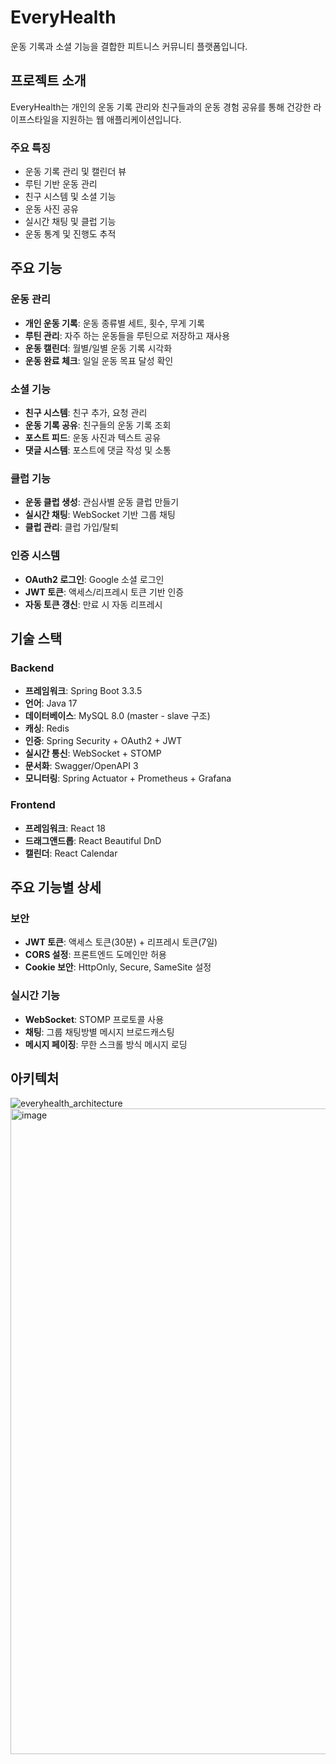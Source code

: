 # EveryHealth
운동 기록과 소셜 기능을 결합한 피트니스 커뮤니티 플랫폼입니다.

## 프로젝트 소개
EveryHealth는 개인의 운동 기록 관리와 친구들과의 운동 경험 공유를 통해 건강한 라이프스타일을 지원하는 웹 애플리케이션입니다.

### 주요 특징
- 운동 기록 관리 및 캘린더 뷰
- 루틴 기반 운동 관리
- 친구 시스템 및 소셜 기능
- 운동 사진 공유
- 실시간 채팅 및 클럽 기능
- 운동 통계 및 진행도 추적

## 주요 기능

### 운동 관리
- **개인 운동 기록**: 운동 종류별 세트, 횟수, 무게 기록
- **루틴 관리**: 자주 하는 운동들을 루틴으로 저장하고 재사용
- **운동 캘린더**: 월별/일별 운동 기록 시각화
- **운동 완료 체크**: 일일 운동 목표 달성 확인

### 소셜 기능
- **친구 시스템**: 친구 추가, 요청 관리
- **운동 기록 공유**: 친구들의 운동 기록 조회
- **포스트 피드**: 운동 사진과 텍스트 공유
- **댓글 시스템**: 포스트에 댓글 작성 및 소통

### 클럽 기능
- **운동 클럽 생성**: 관심사별 운동 클럽 만들기
- **실시간 채팅**: WebSocket 기반 그룹 채팅
- **클럽 관리**: 클럽 가입/탈퇴

### 인증 시스템
- **OAuth2 로그인**: Google 소셜 로그인
- **JWT 토큰**: 액세스/리프레시 토큰 기반 인증
- **자동 토큰 갱신**: 만료 시 자동 리프레시

## 기술 스택

### Backend
- **프레임워크**: Spring Boot 3.3.5
- **언어**: Java 17
- **데이터베이스**: MySQL 8.0 (master - slave 구조)
- **캐싱**: Redis
- **인증**: Spring Security + OAuth2 + JWT
- **실시간 통신**: WebSocket + STOMP
- **문서화**: Swagger/OpenAPI 3
- **모니터링**: Spring Actuator + Prometheus + Grafana

### Frontend
- **프레임워크**: React 18
- **드래그앤드롭**: React Beautiful DnD
- **캘린더**: React Calendar

## 주요 기능별 상세

### 보안
- **JWT 토큰**: 액세스 토큰(30분) + 리프레시 토큰(7일)
- **CORS 설정**: 프론트엔드 도메인만 허용
- **Cookie 보안**: HttpOnly, Secure, SameSite 설정

### 실시간 기능
- **WebSocket**: STOMP 프로토콜 사용
- **채팅**: 그룹 채팅방별 메시지 브로드캐스팅
- **메시지 페이징**: 무한 스크롤 방식 메시지 로딩

## 아키텍처
![everyhealth_architecture](https://github.com/user-attachments/assets/f2c2017b-aa26-4ddf-8a72-6d6570434467)
<img width="1210" height="1033" alt="image" src="https://github.com/user-attachments/assets/a97d4977-1c5a-408c-afd5-97d966f66c9d" />

